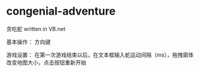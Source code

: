 # congenial-adventure
贪吃蛇
written in VB.net

基本操作：
方向键

游戏设置：
在第一次游戏结束以后，在文本框输入蛇运动间隔（ms），拖拽窗体改变地图大小，点击按钮重新开始
